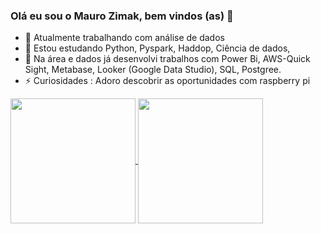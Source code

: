 ### Olá eu sou o Mauro Zimak, bem vindos (as) 👋


- 🔭 Atualmente trabalhando com análise de dados
- 🌱 Estou estudando Python, Pyspark, Haddop, Ciência de dados, 
- 👯 Na área e dados já desenvolvi trabalhos com Power Bi, AWS-Quick Sight, Metabase, Looker (Google Data Studio), SQL, Postgree.
- ⚡ Curiosidades :  Adoro descobrir as oportunidades com raspberry pi


<a href="https://github.com/mzimak/github-readme-stats">
  <img height=200 align="center" src="https://github-readme-stats.vercel.app/api?username=mzimak" />
</a>

<a href="https://github.com/mzimak/convoychat">
  <img height=200 align="center" src="https://github-readme-stats.vercel.app/api/top-langs?username=mzimak&layout=compact&langs_count=8&card_width=320" />
</a>

